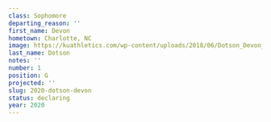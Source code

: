 ```yaml
---
class: Sophomore
departing_reason: ''
first_name: Devon
hometown: Charlotte, NC
image: https://kuathletics.com/wp-content/uploads/2018/06/Dotson_Devon_06252018-1024x853.jpg
last_name: Dotson
notes: ''
number: 1
position: G
projected: ''
slug: 2020-dotson-devon
status: declaring
year: 2020
---
```

